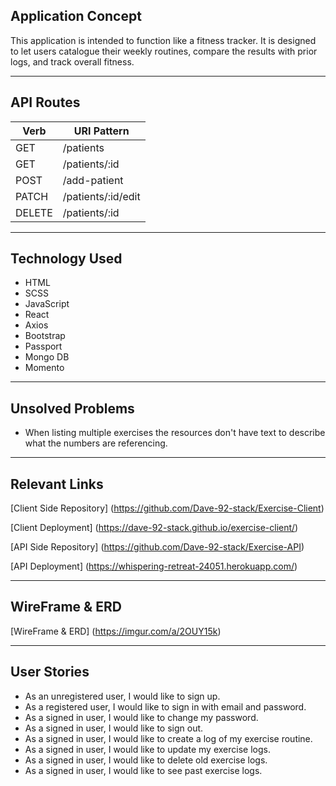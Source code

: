 ## Application Concept


This application is intended to function like a fitness tracker. It is designed
to let users catalogue their weekly routines, compare the results with prior logs,
and track overall fitness.

--------

## API Routes


Verb      |	URI Pattern
--------- | -----------
GET | /patients
GET | /patients/:id
POST | /add-patient
PATCH | /patients/:id/edit
DELETE | /patients/:id

---------

## Technology Used


* HTML
* SCSS
* JavaScript
* React
* Axios
* Bootstrap
* Passport
* Mongo DB
* Momento

---------

## Unsolved Problems


* When listing multiple exercises the resources don't have text to describe what the numbers are referencing.

----------

## Relevant Links


[Client Side Repository] (https://github.com/Dave-92-stack/Exercise-Client)

[Client Deployment] (https://dave-92-stack.github.io/exercise-client/)

[API Side Repository] (https://github.com/Dave-92-stack/Exercise-API)

[API Deployment] (https://whispering-retreat-24051.herokuapp.com/)

--------

## WireFrame & ERD


[WireFrame & ERD] (https://imgur.com/a/2OUY15k)

--------

## User Stories


* As an unregistered user, I would like to sign up.
* As a registered user, I would like to sign in with email and password.
* As a signed in user, I would like to change my password.
* As a signed in user, I would like to sign out.
* As a signed in user, I would like to create a log of my exercise routine.
* As a signed in user, I would like to update my exercise logs.
* As a signed in user, I would like to delete old exercise logs.
* As a signed in user, I would like to see past exercise logs.
